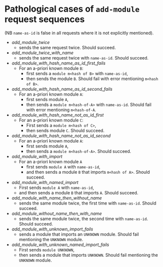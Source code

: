 # Pathological cases of `add-module` request sequences

(NB `name-as-id` is false in all requests where it is not explicitly mentioned).

* _add_module_twice_
  - sends the same request twice.
  Should succeed.
* _add_module_twice_with_name_
  - sends the same request twice with `name-as-id`.
  Should succeed.
* _add_module_with_hash_name_as_id_first_fails_
  - For an a-priori known module `B`:
    - first sends a `module m<hash of B>` with `name-as-id`,
    - then sends the module `B`.
    Should fail with error mentioning `m<hash of B>`.
* _add_module_with_hash_name_as_id_second_fails_
  - For an a-priori known module `A`:
    - first sends module `A`,
    - then sends a `module m<hash-of-A>` with `name-as-id`.
  Should fail with error mentioning `m<hash-of-A`.
* _add_module_with_hash_name_not_as_id_first_
  - For an a-priori known module `C`:
    - First sends a `module m<hash of C>`,
    - then sends module `C`.
    Should succeed.
* _add_module_with_hash_name_not_as_id_second_
  - For an a-priori known module `A`:
    - first sends module `A`,
    - then sends a `module m<hash-of-A>`.
  Should succeed.
* _add_module_with_import_
  - For an a-priori known module `A`
    - first sends `module A` with `name-as-id`,
    - and then sends a module `B` that imports `m<hash of A>`.
  Should succeed.
* _add_module_with_named_import_
  - First sends `module A` with `name-as-id`,
  - and then sends a module `B` that imports `A`.
  Should succeed.
* _add_module_with_name_then_without_name_
  - sends the same module twice, the first time with `name-as-id`.
  Should succeed.
* _add_module_without_name_then_with_name_
  - sends the same module twice, the second time with `name-as-id`.
  Should succeed.
* _add_module_with_unknown_import_fails_
  - sends a module that imports an `UNKNOWN` module.
  Should fail mentioning the `UNKNOWN` module.
* _add_module_with_unknown_named_import_fails_
  - First sends `module UNKNOWN`,
  - then sends a module that imports `UNKNOWN`.
  Should fail mentioning the `UNKNOWN` module.
